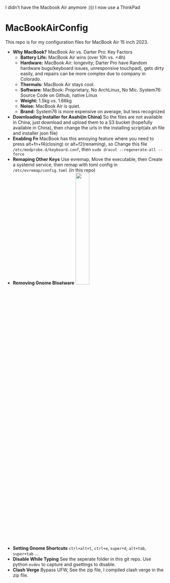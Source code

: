I didn't have the Macbook Air anymore :))) I now use a ThinkPad

# MacBookAirConfig

This repo is for my configuration files for MacBook Air 15 inch 2023.

- **Why MacBook?** MacBook Air vs. Darter Pro: Key Factors
  - **Battery Life:** MacBook Air wins (over 10h vs. <4h)
  - **Hardware:** MacBook Air: longevity; Darter Pro have Random hardware bugs(keyboard issues, unresponsive touchpad), gets dirty easily, and repairs can be more complex due to company in Colorado.
  - **Thermals:** MacBook Air stays cool.
  - **Software:** MacBook: Proprietary, No ArchLinux, No Mic. System76: Source Code on Github, native Linux
  - **Weight:** 1.5kg vs. 1.66kg
  - **Noise:** MacBook Air is quiet.
  - **Brand:** System76 is more expensive on average, but less recognized
- **Downloading Installer for Asahi(in China)**
  So the files are not available in China, just download and upload them to a S3 bucket (hopefully available in China), then change the urls in the installing script(alx.sh file and installer json file)
- **Enabling Fn**
  MacBook has this annoying feature where you need to press alt+fn+f4(closing) or alt+f2(renaming), so Change this file `/etc/modprobe.d/keyboard.conf`, then `sudo dracut --regenerate-all --force`
- **Remaping Other Keys**
  Use evremap, Move the executable, then Create a systemd service, then remap with toml config in `/etc/evremap/config.toml` (in this repo)
- **Removing Gnome Bloatware**
  <image src="https://github.com/jimchen2/MacBookAirConfig/assets/123833550/8b5914dc-80c3-4821-a8c4-5fb96cdbd980" Width="30%"/>
- **Setting Gnome Shortcuts**
  `ctrl+alt+t`, `ctrl+e`, `super+d`, `alt+tab`, `super+tab` ...
- **Disable While Typing**
  See the seperate folder in this git repo. Use python `evdev` to capture and gsettings to disable.
- **Clash Verge**
  Bypass UFW, See the zip file, I compiled clash verge in the zip file.

